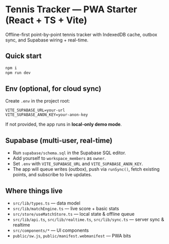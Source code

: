 # Tennis Tracker — PWA Starter (React + TS + Vite)

Offline-first point-by-point tennis tracker with IndexedDB cache, outbox sync, and Supabase wiring + real-time.

## Quick start
```bash
npm i
npm run dev
```

## Env (optional, for cloud sync)
Create `.env` in the project root:
```
VITE_SUPABASE_URL=your-url
VITE_SUPABASE_ANON_KEY=your-anon-key
```
If not provided, the app runs in **local-only demo mode**.

## Supabase (multi-user, real-time)
- Run `supabase/schema.sql` in the Supabase SQL editor.
- Add yourself to `workspace_members` as `owner`.
- Set `.env` with `VITE_SUPABASE_URL` and `VITE_SUPABASE_ANON_KEY`.
- The app will queue writes (outbox), push via `runSync()`, fetch existing points, and subscribe to live updates.

## Where things live
- `src/lib/types.ts` — data model
- `src/lib/matchEngine.ts` — live score + basic stats
- `src/store/useMatchStore.ts` — local state & offline queue
- `src/lib/api.ts`, `src/lib/realtime.ts`, `src/lib/sync.ts` — server sync & realtime
- `src/components/*` — UI components
- `public/sw.js`, `public/manifest.webmanifest` — PWA bits
